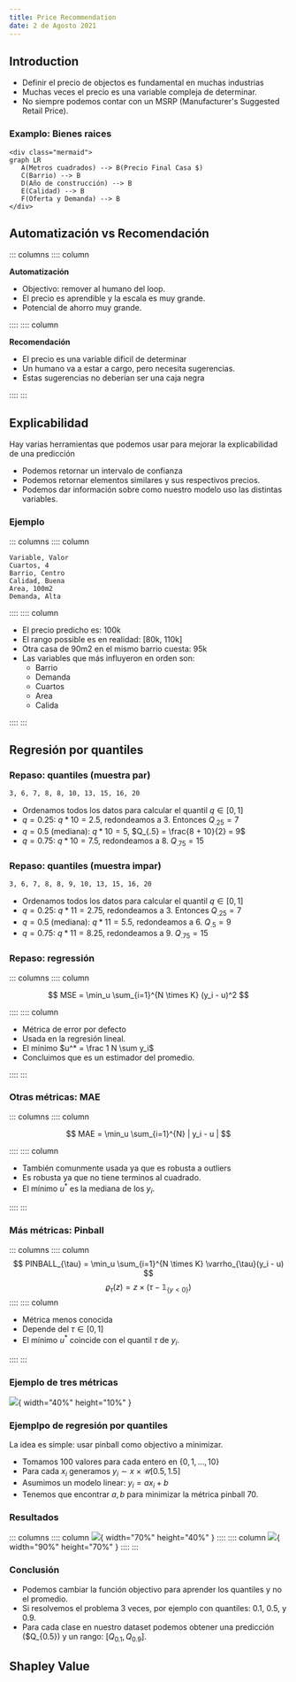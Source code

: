 ```yaml
---
title: Price Recommendation
date: 2 de Agosto 2021
---
```



## Introduction


* Definir el precio de objectos es fundamental en muchas industrias
* Muchas veces el precio es una variable compleja de determinar.
* No siempre podemos contar con un MSRP (Manufacturer's Suggested Retail Price).

### Examplo: Bienes raices

```{=html}
<div class="mermaid">
graph LR
   A(Metros cuadrados) --> B(Precio Final Casa $)
   C(Barrio) --> B
   D(Año de construcción) --> B
   E(Calidad) --> B
   F(Oferta y Demanda) --> B
</div>
```

## Automatización vs Recomendación


::: columns
:::: column

**Automatización**

* Objectivo: remover al humano del loop. 
* El precio es aprendible y la escala es muy grande. 
* Potencial de ahorro muy grande.

::::
:::: column

**Recomendación**

* El precio es una variable dificil de determinar
* Un humano va a estar a cargo, pero necesita sugerencias.
* Estas sugerencias no deberían ser una caja negra

::::
:::

## Explicabilidad

Hay varias herramientas que podemos usar para mejorar la explicabilidad de una predicción

* Podemos retornar un intervalo de confianza
* Podemos retornar elementos similares y sus respectivos precios.
* Podemos dar información sobre como nuestro modelo uso las distintas variables.

### Ejemplo

::: columns
:::: column

```table
Variable, Valor
Cuartos, 4
Barrio, Centro
Calidad, Buena
Area, 100m2
Demanda, Alta
```

::::
:::: column

* El precio predicho es: 100k
* El rango possible es en realidad: [80k, 110k]
* Otra casa de 90m2 en el mismo barrio cuesta: 95k
* Las variables que más influyeron en orden son: 
    - Barrio
    - Demanda
    - Cuartos
    - Area
    - Calida

::::
:::

## Regresión por quantiles

### Repaso: quantiles (muestra par)

```txt
3, 6, 7, 8, 8, 10, 13, 15, 16, 20
```


* Ordenamos todos los datos para calcular el quantil $q \in [0,1]$
* $q = 0.25$: $q * 10 = 2.5$, redondeamos a 3. Entonces $Q_{.25} = 7$
* $q = 0.5$ (mediana): $q * 10 = 5$, $Q_{.5} = \frac{8 + 10}{2} = 9$
* $q = 0.75$: $q * 10 = 7.5$, redondeamos a 8. $Q_{.75} = 15$



### Repaso: quantiles (muestra impar)


```txt
3, 6, 7, 8, 8, 9, 10, 13, 15, 16, 20
```

* Ordenamos todos los datos para calcular el quantil $q \in [0,1]$
* $q = 0.25$: $q * 11 = 2.75$, redondeamos a 3. Entonces $Q_{.25} = 7$
* $q = 0.5$ (mediana): $q * 11 = 5.5$, redondeamos a 6. $Q_{.5} = 9$
* $q = 0.75$: $q * 11 = 8.25$, redondeamos a 9. $Q_{.75} = 15$


### Repaso: regressión 

::: columns
:::: column

$$ MSE = \min_u \sum_{i=1}^{N \times K} (y_i - u)^2 $$

::::
:::: column

* Métrica de error por defecto
* Usada en la regresión lineal.
* El mínimo $u^* = \frac 1 N \sum y_i$
* Concluimos que es un estimador del promedio.

::::
:::

### Otras métricas: MAE

::: columns
:::: column

$$ MAE = \min_u \sum_{i=1}^{N} | y_i - u | $$

::::
:::: column

* También comunmente usada ya que es robusta a outliers
* Es robusta ya que no tiene terminos al cuadrado.
* El mínimo $u^*$ es la mediana de los $y_i$.

::::
:::

### Más métricas: Pinball

::: columns
:::: column
$$ PINBALL_{\tau} = \min_u \sum_{i=1}^{N \times K} \varrho_{\tau}(y_i - u) $$
$$ \varrho_{\tau}(z) = z \times (\tau - \mathbb{1}_{\{ y < 0 \}}) $$
::::
:::: column

* Métrica menos conocida
* Depende del $\tau \in [0, 1]$
* El mínimo $u^*$ coincide con el quantil $\tau$ de $y_i$.

::::
:::

### Ejemplo de tres métricas

![](../img/quantile_regression_metrics.png){ width="40%" height="10%" }

### Ejemplpo de regresión por quantiles

La idea es simple: usar pinball como objectivo a minimizar.

* Tomamos 100 valores para cada entero en $\{0, 1, \dots, 10\}$
* Para cada $x_i$ generamos $y_i \sim x \times \mathcal{U}[0.5, 1.5]$
* Asumimos un modelo linear: $y_i = ax_i + b$
* Tenemos que encontrar $a, b$ para minimizar la métrica pinball 70.

### Resultados

::: columns
:::: column
![](../img/regression_lines.png){ width="70%" height="40%" }
::::
:::: column
![](../img/quantile_hist_70.png){ width="90%" height="70%" }
::::
:::

### Conclusión

* Podemos cambiar la función objectivo para aprender los quantiles y no el promedio.
* Si resolvemos el problema 3 veces, por ejemplo con quantiles: 0.1, 0.5, y 0.9.
* Para cada clase en nuestro dataset podemos obtener una predicción ($Q_{0.5}) y un rango: $[Q_{0.1}, Q_{0.9}]$.


## Shapley Value



